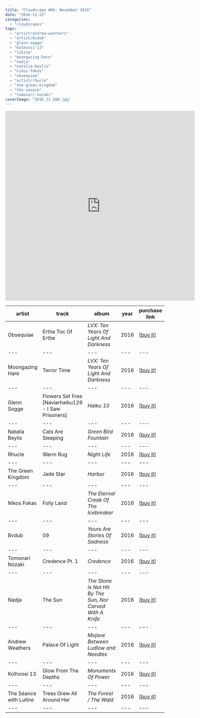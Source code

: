 ```yaml
---
title: "Cloudscape #66: November 2016"
date: "2016-11-22"
categories: 
  - "cloudscapes"
tags: 
  - "artist/andrew-weathers"
  - "artist/bvdub"
  - "glenn-sogge"
  - "kolhoosi-13"
  - "lutine"
  - "moongazing-hare"
  - "nadja"
  - "natalia-beylis"
  - "nikos-fokas"
  - "obsequiae"
  - "artist/rhucle"
  - "the-green-kingdom"
  - "the-seance"
  - "tomonari-nozaki"
coverImage: "2016_11_600.jpg"
---
```


<iframe src="https://www.mixcloud.com/widget/iframe/?feed=https%3A%2F%2Fwww.mixcloud.com%2Feveningoflight%2Fcloudscape-66-november-2016%2F" width="600" height="600" frameborder="0"></iframe>

| **artist** | **track** | **album** | **year** | **purchase link** |
| --- | --- | --- | --- | --- |
| Obsequiae | Erthe Toc Of Erthe | _LVX: Ten Years Of Light And Darkness_ | 2016 | \[[buy it](https://eveningoflight.bandcamp.com/album/lvx-ten-years-of-light-and-darkness)\] |
| --- | --- | --- | --- | --- |
| Moongazing Hare | Terror Time | _LVX: Ten Years Of Light And Darkness_ | 2016 | \[[buy it](https://eveningoflight.bandcamp.com/album/lvx-ten-years-of-light-and-darkness)\] |
| --- | --- | --- | --- | --- |
| Glenn Sogge | Flowers Set Free \[Naviarhaiku129 - I Saw Prisoners\] | _Haiku 10_ | 2016 | \[[buy it](https://naviarrecords.bandcamp.com/album/haiku-10)\] |
| --- | --- | --- | --- | --- |
| Natalia Beylis | Cats Are Sleeping | _Green Bird Fountain_ | 2016 | \[[buy it](https://wildsilencelabel.bandcamp.com/album/green-bird-fountain)\]  |
| --- | --- | --- | --- | --- |
| Rhucle | Warm Rug | _Night Life_ | 2016 | \[[buy it](https://chiheihatakeyama.bandcamp.com/album/night-life)\]   |
| --- | --- | --- | --- | --- |
| The Green Kingdom | Jade Star | _Harbor_ | 2016 | \[[buy it](https://dronarivm.bandcamp.com/album/harbor)\]   |
| --- | --- | --- | --- | --- |
| Nikos Fokas | Folly Land | _The Eternal Creak Of The Icebreaker_ | 2016 | \[[buy it](https://midirarecords.bandcamp.com/album/the-eternal-creak-of-the-icebreaker)\]  |
| --- | --- | --- | --- | --- |
| Bvdub | 09 | _Yours Are Stories Of Sadness_ | 2016 | \[[buy it](https://bvdub.bandcamp.com/album/yours-are-stories-of-sadness)\]  |
| --- | --- | --- | --- | --- |
| Tomonari Nozaki | Credence Pt. 1 | _Credence_ | 2016 | \[[buy it](http://www.forwind.net/blog_posts/99-FWD12-Credence-Tomonari-Nozaki)\] |
| --- | --- | --- | --- | --- |
| Nadja | The Sun | _The Stone Is Not Hit By The Sun, Nor Carved With A Knife_ | 2016 | \[[buy it](https://nadja.bandcamp.com/album/the-stone-is-not-hit-by-the-sun-nor-carved-with-a-knife)\]  |
| --- | --- | --- | --- | --- |
| Andrew Weathers | Palace Of Light | _Mojave Between Ludlow and Needles_ | 2016 | \[[buy it](https://andrewweathers.bandcamp.com/album/mojave-between-ludlow-and-needles)\]  |
| --- | --- | --- | --- | --- |
| Kolhoosi 13 | Glow From The Depths | _Monuments Of Power_ | 2016 | \[[buy it](https://cryochamber.bandcamp.com/album/monuments-of-power)\]  |
| --- | --- | --- | --- | --- |
| The Séance with Lutine | Trees Grew All Around Her | _The Forest / The Wald_ | 2016 | \[[buy it](https://ayearinthecountry.bandcamp.com/album/the-forest-the-wald-2)\]  |
| --- | --- | --- | --- | --- |
